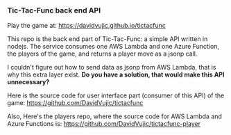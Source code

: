 ### Tic-Tac-Func back end API

Play the game at: https://davidvujic.github.io/tictacfunc

This repo is the back end part of Tic-Tac-Func: a simple API written in nodejs. The service consumes one AWS Lambda and one Azure Function, the players of the game, and returns a player move as a jsonp call.

I couldn't figure out how to send data as jsonp from AWS Lambda, that is why this extra layer exist. __Do you have a solution, that would make this API unnecessary?__

Here is the source code for user interface part (consumer of this API) of the game: https://github.com/DavidVujic/tictacfunc

Also, Here's the players repo, where the source code for AWS Lambda and Azure Functions is: https://github.com/DavidVujic/tictacfunc-player
